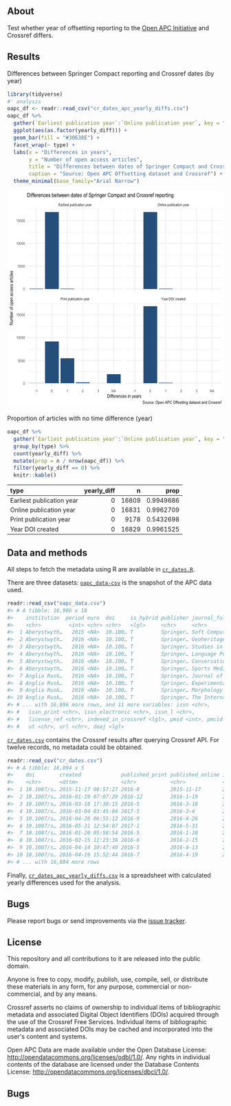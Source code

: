 


## About

Test whether year of offsetting reporting to the [Open APC Initiative](https://github.com/openapc/openapc-de) and Crossref differs.

## Results

Differences between Springer Compact reporting and Crossref dates (by year)


```r
library(tidyverse)
#' analysis
oapc_df <- readr::read_csv("cr_dates_apc_yearly_diffs.csv")
oapc_df %>% 
  gather(`Earliest publication year`:`Online publication year`, key = "type", value = "yearly_diff") %>%
  ggplot(aes(as.factor(yearly_diff))) + 
  geom_bar(fill = "#30638E") +
  facet_wrap(~ type) +
  labs(x = "Differences in years",
       y = "Number of open access articles",
       title = "Differences between dates of Springer Compact and Crossref reporting",
       caption = "Source: Open APC Offsetting dataset and Crossref") +
  theme_minimal(base_family="Arial Narrow")
```

![plot of chunk unnamed-chunk-1](figure/unnamed-chunk-1-1.png)

Proportion of articles with no time difference (year)


```r
oapc_df %>% 
  gather(`Earliest publication year`:`Online publication year`, key = "type", value = "yearly_diff") %>%
  group_by(type) %>%
  count(yearly_diff) %>%
  mutate(prop = n / nrow(oapc_df)) %>%
  filter(yearly_diff == 0) %>%
  knitr::kable()
```



|type                      | yearly_diff|     n|      prop|
|:-------------------------|-----------:|-----:|---------:|
|Earliest publication year |           0| 16809| 0.9949686|
|Online publication year   |           0| 16831| 0.9962709|
|Print publication year    |           0|  9178| 0.5432698|
|Year DOI created          |           0| 16829| 0.9961525|

## Data and methods

All steps to fetch the metadata using R are available in [`cr_dates.R`](cr_dates.R). 

There are three datasets: [`oapc_data-csv`](oapc_data-csv) is the snapshot of the APC data used.


```r
readr::read_csv("oapc_data.csv")
#> # A tibble: 16,906 x 18
#>    institution  period euro  doi     is_hybrid publisher journal_full_tit…
#>    <chr>         <int> <chr> <chr>   <lgl>     <chr>     <chr>            
#>  1 Aberystwyth…   2015 <NA>  10.100… T         Springer… Soft Computing   
#>  2 Aberystwyth…   2016 <NA>  10.100… T         Springer… Geoheritage      
#>  3 Aberystwyth…   2016 <NA>  10.100… T         Springer… Studies in Philo…
#>  4 Aberystwyth…   2016 <NA>  10.100… T         Springer… Language Policy  
#>  5 Aberystwyth…   2016 <NA>  10.100… T         Springer… Conservation Gen…
#>  6 Aberystwyth…   2016 <NA>  10.100… T         Springer… Sports Medicine  
#>  7 Anglia Rusk…   2016 <NA>  10.100… T         Springer… Journal of Autis…
#>  8 Anglia Rusk…   2016 <NA>  10.100… T         Springer… Experimental Bra…
#>  9 Anglia Rusk…   2016 <NA>  10.100… T         Springer… Morphology       
#> 10 Anglia Rusk…   2016 <NA>  10.100… T         Springer… The Internationa…
#> # ... with 16,896 more rows, and 11 more variables: issn <chr>,
#> #   issn_print <chr>, issn_electronic <chr>, issn_l <chr>,
#> #   license_ref <chr>, indexed_in_crossref <lgl>, pmid <int>, pmcid <chr>,
#> #   ut <chr>, url <chr>, doaj <lgl>
```

[`cr_dates.csv`](cr_dates.csv) contains the Crossref results after querying Crossref API. For twelve records, no metadata could be obtained.


```r
readr::read_csv("cr_dates.csv")
#> # A tibble: 16,894 x 5
#>    doi        created             published_print published_online issued 
#>    <chr>      <dttm>              <chr>           <chr>            <chr>  
#>  1 10.1007/s… 2015-11-17 08:57:27 2016-8          2015-11-17       2015-1…
#>  2 10.1007/s… 2016-01-19 07:07:29 2016-12         2016-1-19        2016-1…
#>  3 10.1007/s… 2016-03-18 17:30:15 2016-5          2016-3-18        2016-3…
#>  4 10.1007/s… 2016-03-04 03:45:04 2017-5          2016-3-4         2016-3…
#>  5 10.1007/s… 2016-04-26 06:55:12 2016-9          2016-4-26        2016-4…
#>  6 10.1007/s… 2016-05-31 12:54:07 2017-1          2016-5-31        2016-5…
#>  7 10.1007/s… 2016-01-20 05:58:54 2016-5          2016-1-20        2016-1…
#>  8 10.1007/s… 2016-02-15 11:23:38 2016-6          2016-2-15        2016-2…
#>  9 10.1007/s… 2016-04-14 10:47:40 2016-5          2016-4-13        2016-4…
#> 10 10.1007/s… 2016-04-19 15:52:44 2016-7          2016-4-19        2016-4…
#> # ... with 16,884 more rows
```

Finally, [`cr_dates_apc_yearly_diffs.csv`](cr_dates_apc_yearly_diffs.csv) is a spreadsheet with calculated yearly differences used for the analysis.

## Bugs

Please report bugs or send improvements via the [issue tracker](https://github.com/njahn82/cr_dates/issues).


## License

This repository and all contributions to it are released into the public domain.

Anyone is free to copy, modify, publish, use, compile, sell, or distribute these materials in any form, for any purpose, commercial or non-commercial, and by any means.

Crossref asserts no claims of ownership to individual items of bibliographic metadata and associated Digital Object Identifiers (DOIs) acquired through the use of the Crossref Free Services. Individual items of bibliographic metadata and associated DOIs may be cached and incorporated into the user's content and systems.

Open APC Data are made available under the Open Database License: <http://opendatacommons.org/licenses/odbl/1.0/>. Any rights in individual contents of the database are licensed under the Database Contents License: <http://opendatacommons.org/licenses/dbcl/1.0/>.

## Bugs

